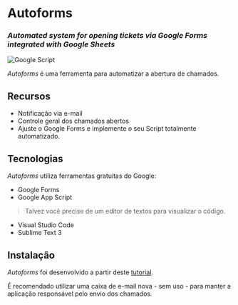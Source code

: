 # Autoforms
### _Automated system for opening tickets via Google Forms integrated with Google Sheets_

<a href="https://www.google.com/script/start/">
  <img align="left" alt="Google Script" src="https://img.shields.io/badge/Apps%20Script-fff?style=for-the-badge&logo=Google&logoColor=Black" />
</a><br>

_Autoforms_ é uma ferramenta para automatizar a abertura de chamados.
## Recursos
- Notificação via e-mail
- Controle geral dos chamados abertos
- Ajuste o Google Forms e implemente o seu Script totalmente automatizado.

## Tecnologias

_Autoforms_ utiliza ferramentas gratuitas do Google:

- Google Forms
- Google App Script

> Talvez você precise de um editor de textos para visualizar o código.

- Visual Studio Code
- Sublime Text 3

## Instalação

_Autoforms_ foi desenvolvido a partir deste  [tutorial](https://techsch.com/tutorials/create-helpdesk-ticketing-system-google-apps-script).

É recomendado utilizar uma caixa de e-mail nova - sem uso - para manter a aplicação responsável pelo envio dos chamados.
